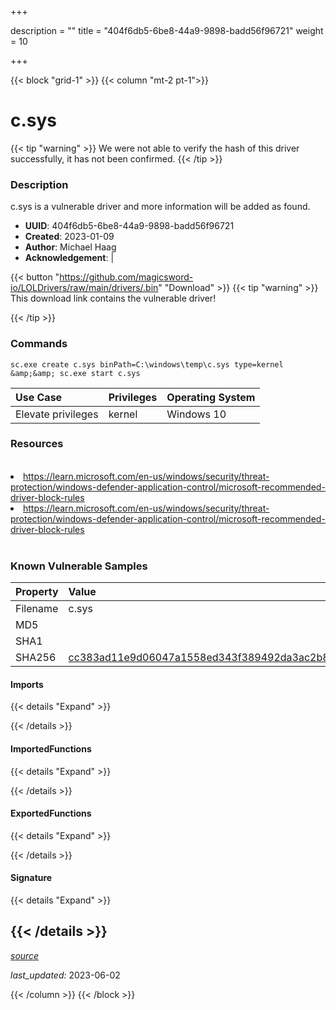 +++

description = ""
title = "404f6db5-6be8-44a9-9898-badd56f96721"
weight = 10

+++


{{< block "grid-1" >}}
{{< column "mt-2 pt-1">}}


# c.sys


{{< tip "warning" >}}
We were not able to verify the hash of this driver successfully, it has not been confirmed.
{{< /tip >}}


### Description

c.sys is a vulnerable driver and more information will be added as found.
- **UUID**: 404f6db5-6be8-44a9-9898-badd56f96721
- **Created**: 2023-01-09
- **Author**: Michael Haag
- **Acknowledgement**:  | [](https://twitter.com/)

{{< button "https://github.com/magicsword-io/LOLDrivers/raw/main/drivers/.bin" "Download" >}}
{{< tip "warning" >}}
This download link contains the vulnerable driver!

{{< /tip >}}

### Commands

```
sc.exe create c.sys binPath=C:\windows\temp\c.sys type=kernel &amp;&amp; sc.exe start c.sys
```


| Use Case | Privileges | Operating System | 
|:---- | ---- | ---- |
| Elevate privileges | kernel | Windows 10 |




### Resources
<br>
<li><a href=" https://learn.microsoft.com/en-us/windows/security/threat-protection/windows-defender-application-control/microsoft-recommended-driver-block-rules"> https://learn.microsoft.com/en-us/windows/security/threat-protection/windows-defender-application-control/microsoft-recommended-driver-block-rules</a></li>
<li><a href="https://learn.microsoft.com/en-us/windows/security/threat-protection/windows-defender-application-control/microsoft-recommended-driver-block-rules">https://learn.microsoft.com/en-us/windows/security/threat-protection/windows-defender-application-control/microsoft-recommended-driver-block-rules</a></li>
<br>

### Known Vulnerable Samples

| Property           | Value |
|:-------------------|:------|
| Filename           | c.sys |
| MD5                | [](https://www.virustotal.com/gui/file/) |
| SHA1               | [](https://www.virustotal.com/gui/file/) |
| SHA256             | [cc383ad11e9d06047a1558ed343f389492da3ac2b84b71462aee502a2fa616c8](https://www.virustotal.com/gui/file/cc383ad11e9d06047a1558ed343f389492da3ac2b84b71462aee502a2fa616c8) |


#### Imports
{{< details "Expand" >}}

{{< /details >}}
#### ImportedFunctions
{{< details "Expand" >}}

{{< /details >}}
#### ExportedFunctions
{{< details "Expand" >}}

{{< /details >}}

#### Signature
{{< details "Expand" >}}

{{< /details >}}
-----



[*source*](https://github.com/magicsword-io/LOLDrivers/tree/main/yaml/404f6db5-6be8-44a9-9898-badd56f96721.yaml)

*last_updated:* 2023-06-02








{{< /column >}}
{{< /block >}}
